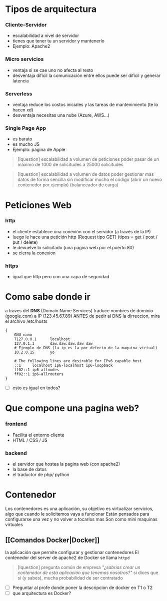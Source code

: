 # Tipos de arquitectura
### Cliente-Servidor
- escalabilidad a nivel de servidor
- tienes que tener tu un servidor y mantenerlo
- Ejemplo: Apache2

### Micro servicios 
- ventaja si se cae uno no afecta al resto
- desventaja difícil la comunicación entre ellos puede ser difícil y generar latencia

### Serverless 
- ventaja reduce los costos iniciales y las tareas de mantenimiento (te lo hacen xd)
- desventaja necesitas una nube (Azure, AWS...)

### Single Page App  
- es barato
- es mucho JS
- Ejemplo: pagina de Apple




>[!question] escalabilidad a volumen de peticiones 
> poder pasar de un máximo de 1000 de solicitudes a 25000 solicitudes

>[!question]  escalabilidad a volumen de datos 
>poder gestionar mas datos de forma sencilla sin modificar mucho el código (abrir un nuevo contenedor por ejemplo) (balanceador de carga)

# Peticiones Web
### http  
- el cliente establece una conexión con el servidor (a través de la IP)
- luego le hace una petición http (Request tipo GET) (tipos = get / post / put / delete)
- le devuelve lo solicitado (una pagina web por el puerto 80)
- se cierra la conexion

### https 
- igual que http pero con una capa de seguridad

# Como sabe donde ir
a traves del **DNS** (Domain Name Services)
traduce nombres de dominio (google.com) a IP (123.45.67.89)
ANTES de pedir al DNS la dirreccion, mira el archivo /etc/hosts
```
{
    GNU nano
    T127.0.0.1      localhost
    127.0.1.1       daw.daw.daw.daw daw
    # Ejemplo de DNS (la ip es la por defecto de la maquina virtual)
    10.2.0.15       yo
    
    # The following lines are desirable for IPv6 capable host
    ::1     localhost ip6-localhost ip6-loopback
    ff02::1 ip6-allnodes
    ff02::1 ip6-allrouters
}
```

- [ ] esto es igual en todos?


# Que compone una pagina web?
### frontend 
- Facilita el entorno cliente
- HTML / CSS / JS

### backend
- el servidor que hostea la pagina web (con apache2)
- la base de datos
- el traductor de php/ python

# Contenedor
Los contenedores es una aplicación, su objetivo es virtualizar servicios, algo que cuando le solicitemos vaya a funcionar
Están pensados para configurarse una vez y no volver a tocarlos mas
Son como mini maquinas virtuales

## [[Comandos Docker|Docker]] 
la aplicación que permite configurar y gestionar contenedores
El contenedor del server de apache2 de Docker se llama ``httpd``

> [!question] pregunta común de empresa
> *"¿sabrías crear un contenedor de esta aplicación que tenemos nosotros?"*
> si dices que si (y sabes), mucha probabilidad de ser contratado

- [ ] Preguntar al profe donde poner la descripcion de docker en T1 o T2
- [ ] que arquitectura es Docker?
